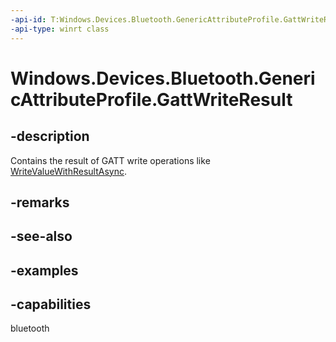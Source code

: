 ```yaml
---
-api-id: T:Windows.Devices.Bluetooth.GenericAttributeProfile.GattWriteResult
-api-type: winrt class
---
```


<!-- Class syntax.
public class GattWriteResult 
-->

# Windows.Devices.Bluetooth.GenericAttributeProfile.GattWriteResult

## -description
Contains the result of GATT write operations like [WriteValueWithResultAsync](./gattcharacteristic_writevaluewithresultasync_2074671654.md).

## -remarks

## -see-also

## -examples


## -capabilities
bluetooth